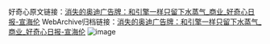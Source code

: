 好奇心原文链接：[消失的奥迪广告牌：和引擎一样只留下水蒸气_商业_好奇心日报-宣海伦](https://www.qdaily.com/articles/7845.html)
WebArchive归档链接：[消失的奥迪广告牌：和引擎一样只留下水蒸气_商业_好奇心日报-宣海伦](http://web.archive.org/web/20190623173021/https://www.qdaily.com/articles/7845.html)
![image](http://ww3.sinaimg.cn/large/007d5XDply1g3wjzs4qxqj30u048k4nq)